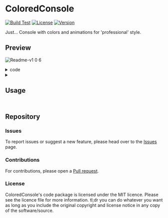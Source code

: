 # ColoredConsole
[![Build Test](https://github.com/VladDen4/ColoredConsole/actions/workflows/ci.yml/badge.svg?branch=master&event=push)](https://github.com/VladDen4/ColoredConsole/actions/workflows/ci.yml)
[![License](https://img.shields.io/github/license/VladDen4/ColoredConsole)](https://github.com/VladDen4/ColoredConsole/blob/master/LICENSE)
[![Version](https://img.shields.io/github/v/release/VladDen4/ColoredConsole?label=Version)](https://github.com/VladDen4/ColoredConsole/releases/latest)

Just... Console with colors and animations for 'professional' style.

## Preview
![Readme-v1 0 6](https://user-images.githubusercontent.com/33760265/228528705-0f4af36a-a976-4ec8-8929-16705e39bd6f.gif)

<details>
    <summary>code</summary>
    
```csharp
private static void Main(string[] args)
{
    TestColor();
    TestSpinner();
    TestLoader();

    Thread.Sleep(1000);

    Writer.Log("Exit . . .");
    Console.ReadKey();
}

public static void TestColor()
{
    Writer.Log("TODO: fix files on server");
    Writer.Log("Initialize colors . . .", LogStatus.Default);
    Writer.Log("We have new update. Downloading . . .", LogStatus.Info);

    for (byte i = 1; i < 6; i++)
    {
        Writer.Log($"Download part {i}/5");
        Thread.Sleep(200);
    }
    
    Writer.Log("All files downloaded. Installing . . .", LogStatus.Success);
    Writer.Log("Some troubles found.", LogStatus.Warning);
    Writer.Log("Whoops! Error occured. Get some help.", LogStatus.Error);
}
    
public static void TestSpinner()
{
    Spinner spinner = new("Trying to fix");
    spinner.Start();
    Thread.Sleep(5000);
    spinner.Stop(false);
}

public static void TestLoader()
{
    Loader loader = new("Downloading");
    loader.Start();

    for (byte i = 0; i < 51; i++)
    {
        loader.SetProgress(i);
        Thread.Sleep(100);
    }

    loader.Stop(false);
}
```
</details>

<details>
    <summary><h2>Usage<h2></summary>

### Download
Download the source code of the [Latest version](https://github.com/VladDen4/ColoredConsole/releases/latest) and integrate it into your project. You can only use the parts you need from the ones listed (Spinner and loader are optional).

- **LogStatus** - enum class containing colors for logging. You can change it to your own at any time.
- **Writer** - main class for logging. (Requied LogStatus class)
- **Spinner** - designed to show that the program is performing some task. (Requied Writer class)
- **Loader** - designed to demonstrate the percentage of task completion. (Requied Writer class)

<hr>

### Manual
Method Writer.**Log** is the main one for logging. Params:
- `string _text` (required) - Text to display.
- `LogStatus _color` (default: LogStatus.Comment) - Text color. See colors in [LogStatus](https://github.com/VladDen4/ColoredConsole/blob/09ccdaa5498d710fcadeb913b35c56e3ad5faf9a/ColoredConsole/LogStatus.cs).
- `bool _newline` (default: true) - Is a newline needed?
- `bool _timestamp` (default: true) - Is a timestamp needed?
- `bool _toFile` (default: true; recording will not be done without first calling the `CreateLogFile` method) - Do you need to write to a file?
    
Some examples:
```csharp
Writer.Log("Message");                            // [15:41:25] Message  // DarkGray
Writer.Log("Message", LogStatus.Warning);         // [15:41:25] Message  // Yellow
Writer.Log("Message", LogStatus.Default, false);  // [15:41:25] Message  // Gray, without newline (\r\n)
Writer.Log("Message", _timestamp: false);         // Message             // DarkGray
Writer.Log("Message", _toFile: false);            // [15:41:25] Message  // DarkGray, without logging to file
```

<hr>

The Writer.**CreateLogfile** method is responsible for creating a file to which logs will be written. Params:
- `string _directoryName` (required) - Log folder name. Final path: .\logs\directoryName\yy.MM.dd-HH.mm.ss.log.

Example:
```csharp
Writer.CreateLogFile("v1.0.6"); // After starting the project, a file will be created along the path ".\logs\v1.0.6\23.03.29-15:41:25.log"
```

<img src="https://user-images.githubusercontent.com/33760265/228566498-97983abb-3718-4096-8021-878039c6632e.png" alt="Lamp" width="10" height="10"></img>
Tip: You can change date formatting for Writer.Log [here](https://github.com/VladDen4/ColoredConsole/blob/1c099fde66437a6369915adf3cf5c7bd2ff129b9/ColoredConsole/Writer.cs#L93) and for LogFile [here](https://github.com/VladDen4/ColoredConsole/blob/1c099fde66437a6369915adf3cf5c7bd2ff129b9/ColoredConsole/Writer.cs#L52).
</details>

## Repository

### Issues
To report issues or suggest a new feature, please head over to the [Issues](https://github.com/VladDen4/ColoredConsole/issues) page.

### Contributions
For contributions, please open a [Pull request](https://github.com/VladDen4/ColoredConsole/pull/new).

### License
ColoredConsole's code package is licensed under the MIT licence. Please see the licence file for more information. tl;dr you can do whatever you want as long as you include the original copyright and license notice in any copy of the software/source.
